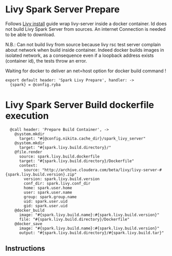 
#  Livy Spark Server Prepare

Follows [Livy install][install-quickstart] guide wrap livy-server inside a docker container.
Id does not build Livy Spark Server from sources. An internet Connection is needed to be able to download.

N.B.: Can not build livy from source because livy rsc test server complain about network
when build inside container. Indeed docker builds images in isolated network, 
as a consequence even if a loopback address exists (container id), the tests 
throw an error.

Waiting for docker to deliver an net=host option for docker build command ! 

    export default header: 'Spark Livy Prepare', handler: ->
      {spark} = @config.ryba

# Livy Spark Server Build dockerfile execution

      @call header: 'Prepare Build Container', ->
        @system.mkdir
          target: "#{@config.nikita.cache_dir}/spark_livy_server"
        @system.mkdir
          target: "#{spark.livy.build.directory}/"
        @file.render
          source: spark.livy.build.dockerfile
          target: "#{spark.livy.build.directory}/Dockerfile"
          context:
            source: "http://archive.cloudera.com/beta/livy/livy-server-#{spark.livy.build.version}.zip"
            version: spark.livy.build.version
            conf_dir: spark.livy.conf_dir
            home: spark.user.home
            user: spark.user.name
            group: spark.group.name
            uid: spark.user.uid
            gid: spark.user.uid
        @docker_build
          image: "#{spark.livy.build.name}:#{spark.livy.build.version}"
          file: "#{spark.livy.build.directory}/Dockerfile"
        @docker_save
          image: "#{spark.livy.build.name}:#{spark.livy.build.version}"
          output: "#{spark.livy.build.directory}/#{spark.livy.build.tar}"

## Instructions

[cloudera-livy]:(https://github.com/cloudera/livy)
[install-quickstart]:(http://livy.io/quickstart.html)
